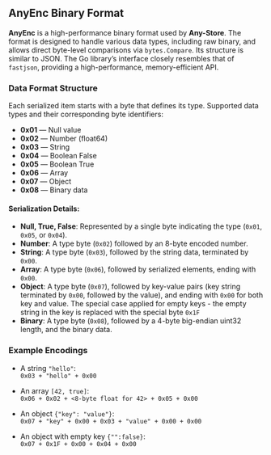 
## AnyEnc Binary Format

**AnyEnc** is a high-performance binary format used by **Any-Store**. The format is designed to handle various data types, including raw binary, and allows direct byte-level comparisons via `bytes.Compare`. Its structure is similar to JSON. The Go library’s interface closely resembles that of `fastjson`, providing a high-performance, memory-efficient API.

### Data Format Structure

Each serialized item starts with a byte that defines its type. Supported data types and their corresponding byte identifiers:

- **0x01** — Null value
- **0x02** — Number (float64)
- **0x03** — String
- **0x04** — Boolean False
- **0x05** — Boolean True
- **0x06** — Array
- **0x07** — Object
- **0x08** — Binary data

#### Serialization Details:

- **Null, True, False**: Represented by a single byte indicating the type (`0x01`, `0x05`, or `0x04`).
- **Number**: A type byte (`0x02`) followed by an 8-byte encoded number.
- **String**: A type byte (`0x03`), followed by the string data, terminated by `0x00`.
- **Array**: A type byte (`0x06`), followed by serialized elements, ending with `0x00`.
- **Object**: A type byte (`0x07`), followed by key-value pairs (key string terminated by `0x00`, followed by the value), and ending with `0x00` for both key and value.
  The special case applied for empty keys - the empty string in the key is replaced with the special byte `0x1F`
- **Binary**: A type byte (`0x08`), followed by a 4-byte big-endian uint32 length, and the binary data.

### Example Encodings

- A string `"hello"`:  
  `0x03 + "hello" + 0x00`

- An array `[42, true]`:  
  `0x06 + 0x02 + <8-byte float for 42> + 0x05 + 0x00`

- An object `{"key": "value"}`:  
  `0x07 + "key" + 0x00 + 0x03 + "value" + 0x00 + 0x00`

- An object with empty key `{"":false}`:   
  `0x07 + 0x1F + 0x00 + 0x04 + 0x00`

